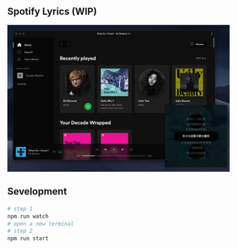 ## Spotify Lyrics (WIP)

<img src="./screenshot/Screen Shot 2020-01-05 at 23.19.31.png">

## Sevelopment

```bash
# step 1
npm run watch
# open a new terminal
# step 2
npm run start
```
